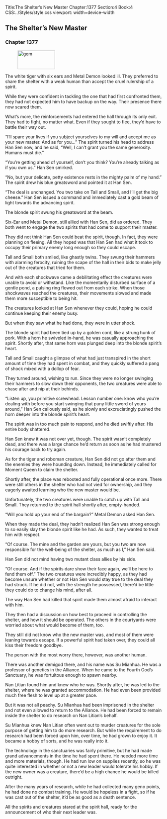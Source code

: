 Title:The Shelter’s New Master 
Chapter:1377 
Section:4 
Book:4 
CSS:../Styles/style.css 
viewport: width=device-width
  
## The Shelter’s New Master
### Chapter 1377 
<figure>
	<img src="../Images/gem.gif" alt="gem" id="gem" width="120" height="60" />
</figure>
  

  
  The white tiger with six ears and Metal Demon looked ill. They preferred to share the shelter with a weak human than accept the cruel rulership of a spirit.

While they were confident in tackling the one that had first confronted them, they had not expected him to have backup on the way. Their presence there now scared them.

What’s more, the reinforcements had entered the hall through its only exit. They had to fight, no matter what. Even if they sought to flee, they’d have to battle their way out.

“I’ll spare your lives if you subject yourselves to my will and accept me as your new master. And as for you…” The spirit turned his head to address Han Sen now, and he said, “Well, I can’t grant you the same generosity. Humans must die.”

“You’re getting ahead of yourself, don’t you think? You’re already talking as if you own us.” Han Sen smirked.

“No, but your delicate, petty existence rests in the mighty palm of my hand.” The spirit drew his blue greatsword and pointed it at Han Sen.

“The deal is unchanged. You two take on Tall and Small, and I’ll get the big cheese.” Han Sen issued a command and immediately cast a gold beam of light towards the advancing spirit.

The blonde spirit swung his greatsword at the beam.

Six-Ear and Metal Demon, still allied with Han Sen, did as ordered. They both went to engage the two spirits that had come to support their master.

They did not think Han Sen could beat the spirit, though. In fact, they were planning on fleeing. All they hoped was that Han Sen had what it took to occupy their primary enemy long enough so they could escape.

Tall and Small both smiled, like ghastly twins. They swung their hammers with alarming ferocity, ruining the scape of the hall in their bids to make jelly out of the creatures that tried for them.

And with each shockwave came a debilitating effect the creatures were unable to avoid or withstand. Like the momentarily disturbed surface of a gentle pond, a pulsing ring flowed out from each strike. When those shockwaves reached the creatures, their movements slowed and made them more susceptible to being hit.

The creatures looked at Han Sen whenever they could, hoping he could continue keeping their enemy busy.

But when they saw what he had done, they were in utter shock.

The blonde spirit had been tied up by a golden cord, like a strung hunk of pork. With a horn he swiveled in-hand, he was casually approaching the spirit. Shortly after, that same horn was plunged deep into the blonde spirit’s heart.

Tall and Small caught a glimpse of what had just transpired in the short amount of time they had spent in combat, and they quickly suffered a pang of shock mixed with a dollop of fear.

They turned around, wishing to run. Since they were no longer swinging their hammers to slow down their opponents, the two creatures were able to chase after and nip at their behinds.

“Listen up, you primitive screwhead. Lesson number one: know who you’re dealing with before you start swinging that puny little sword of yours around,” Han Sen callously said, as he slowly and excruciatingly pushed the horn deeper into the blonde spirit’s heart.

The spirit was in too much pain to respond, and he died swiftly after. His entire body shattered.

Han Sen knew it was not over yet, though. The spirit wasn’t completely dead, and there was a large chance he’d return as soon as he had mustered his courage back to try again.

As for the tiger and roboman creature, Han Sen did not go after them and the enemies they were hounding down. Instead, he immediately called for Moment Queen to claim the shelter.

Shortly after, the place was rebooted and fully operational once more. There were still others in the shelter who had not vied for ownership, and they eagerly awaited learning who the new master would be.

Unfortunately, the two creatures were unable to catch up with Tall and Small. They returned to the spirit hall shortly after, empty-handed.

“Will you hold up your end of the bargain?” Metal Demon asked Han Sen.

When they made the deal, they hadn’t realized Han Sen was strong enough to so easily slay the blonde spirit like he had. As such, they wanted to treat him with respect.

“Of course. The mine and the garden are yours, but you two are now responsible for the well-being of the shelter, as much as I,” Han Sen said.

Han Sen did not mind having two mutant class allies by his side.

“Of course. And if the spirits dare show their face again, we’ll be here to fend them off.” The two creatures were incredibly happy, as they had become unsure whether or not Han Sen would stay true to the deal they had struck. If he did not, with the strength he possessed, there’d be little they could do to change his mind, after all.

The way Han Sen had killed that spirit made them almost afraid to interact with him.

They then had a discussion on how best to proceed in controlling the shelter, and how it should be operated. The others in the courtyards were worried about what would become of them, too.

They still did not know who the new master was, and most of them were leaning towards escape. If a powerful spirit had taken over, they could all kiss their freedom goodbye.

The person with the most worry there, however, was another human.

There was another demigod there, and his name was Su Mianhua. He was a professor of genetics in the Alliance. When he came to the Fourth God’s Sanctuary, he was fortuitous enough to spawn nearby.

Nan Litian found him and knew who he was. Shortly after, he was led to the shelter, where he was granted accommodation. He had even been provided much free flesh to level up at a greater pace.

But it was not all peachy. Su Mianhua had been imprisoned in the shelter and not even allowed to return to the Alliance. He had been forced to remain inside the shelter to do research on Nan Litian’s behalf.

Su Mianhua knew Nan Litian often went out to murder creatures for the sole purpose of getting him to do more research. But while the requirement to do research had been forced upon him, over time, he had grown to enjoy it. It became a hobby of sorts, and he was really into it.

The technology in the sanctuaries was fairly primitive, but he had made grand advancements in the time he had spent there. He needed more time and more materials, though. He had run low on supplies recently, so he was quite interested in whether or not a new leader would tolerate his hobby. If the new owner was a creature, there’d be a high chance he would be killed outright.

After the many years of research, while he had collected many geno points, he had done no combat training. He would be hopeless in a fight, so if he was cast out of the shelter, it’d be as good as a death sentence.

All the spirits and creatures stared at the spirit hall, ready for the announcement of who their next leader was.
